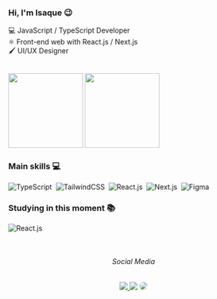 ### Hi, I'm Isaque 😉 

💻 JavaScript / TypeScript Developer  
⚛️ Front-end web with React.js / Next.js   
🖌 UI/UX Designer  
  
<br/>
<div>
<img height="150em" src="https://github-readme-stats.vercel.app/api?username=IsaqueAlcantaraDev&show_icons=true&theme=codeSTACKr&include_all_commits=true&count_private=true"/>
<img height="150em" src="https://github-readme-stats.vercel.app/api/top-langs/?username=IsaqueAlcantaraDev&layout=compact&langs_count=7&theme=codeSTACKr"/>
<div/>

### Main skills 💻
![TypeScript](https://img.shields.io/badge/-TypeScript-0D1117?style=for-the-badge&logo=typescript&labelColor=#3178C6)&nbsp;
![TailwindCSS](https://img.shields.io/badge/-Tailwindcss-0D1117?style=for-the-badge&logo=TailwindCSS&logoColor=#61DAFB&labelColor=#61DAFB)&nbsp;
![React.js](https://img.shields.io/badge/-React.js-0D1117?style=for-the-badge&logo=react&labelColor=0D1117)&nbsp;
![Next.js](https://img.shields.io/badge/-Next.js-0D1117?style=for-the-badge&logo=Next.js&logoColor=#000000&labelColor=#000000)&nbsp; 
![Figma](https://img.shields.io/badge/-Figma-0D1117?style=for-the-badge&logo=Figma&labelColor=#000000)&nbsp;
  
### Studying in this moment 📚
![React.js](https://img.shields.io/badge/-React_Native-0D1117?style=for-the-badge&logo=react&labelColor=0D1117)&nbsp;
 
<br/>
<div align="center">
<h6>Social Media</h6>
<a href="https://www.instagram.com/alcantara_developer/" target="_blank"><img src="https://img.shields.io/badge/-Instagram-%23E4405F?style=for-the-badge&logo=instagram&logoColor=white"</a>
<a href = "mailto:alcantara.isaque167@gmail.com"> <img src="https://img.shields.io/badge/-Gmail-%23333?style=for-the-badge&logo=gmail&logoColor=white" target="_blank"></a>
<a href="https://www.linkedin.com/in/alcantara-developer/" target="_blank"><img src="https://img.shields.io/badge/-LinkedIn-%230077B5?style=for-the-badge&logo=linkedin&logoColor=white" style="border-radius: 30px" target="_blank"></a> 
 </div>
